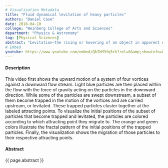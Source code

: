 ```yaml
---
# Visualization Metadata
title: "Fluid dynamical levitation of heavy particles"
authors: "Daniel Case"
date: 2018-04-10
college: "Weinberg College of Arts and Sciences"
department: "Physics & Astronomy"
tag: [Physical Sciences]
abstract: "Levitation—the rising or hovering of an object in apparent defiance of gravity—is a captivating phenomenon with a wide range of applications. In this visualization, we demonstrate our newly discovered form of fluid dynamical levitation of small particles that may be 10, 100, or even 1000 times as dense as the fluid. The transport of small particles such as sediment, droplets, or microorganisms commonly occurs in natural and industrial flows. However, the transport process is still not well understood when the inertia of the particles is non-negligible. In this case, the particles are not restricted to following the streamlines of the flow, and therefore can have trajectories that are far more complex than the motion of the fluid. In this work, we illustrate a counter-intuitive consequence of the particles having inertia by showing that the dynamics of interacting vortices can trap heavy particles and carry them in a direction directly opposite to the direction of the flow and to the force of gravity. We expect our work to contribute to a better understanding of natural phenomena such as the transport of ocean sediment and sea sprays as well as to applications like particle sorting. This visualization was produced by rigorous simulations of the Navier-Stokes equations based on our theoretical predictions of this phenomenon."
# Embed
youtube: https://www.youtube.com/embed/QkIhM3fq5rk?rel=0&amp;showinfo=0
---
```

#### Description
This video first shows the upward motion of a system of four vortices against a downward flow stream. Light blue particles are then placed within the flow with the force of gravity acting on the particles in the downward direction. While some of the particles are swept downstream, a subset of them become trapped in the motion of the vortices and are carried upstream, or levitated. These trapped particles cluster together at the labeled attracting points. To visualize the initial positions of the subset of particles that become trapped and levitated, the particles are colored according to which attracting point they migrate to. The orange and green colors illustrate the fractal pattern of the initial positions of the trapped particles. Finally, the visualization shows the migration of those particles to their respective attracting points.

#### Abstract
{{ page.abstract }}
